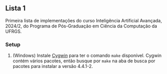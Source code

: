 ## Lista 1
Primeira lista de implementações do curso Inteligência Artificial Avançada, 2024/2, do Programa de Pós-Graduação em Ciência da Computação da UFRGS.

### Setup
1. (Windows) Instale [Cygwin](https://cygwin.com/) para ter o comando ``make`` disponível. Cygwin contém vários pacotes, então busque por ``make`` na aba de busca por pacotes para instalar a versão 4.4.1-2.


 
